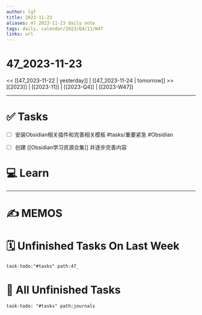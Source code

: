 ```yaml
---
author: lgf
title: 2023-11-23
aliases: 47_2023-11-23 daily note
tags: daily, calendar/2023/Q4/11/W47
links: url
---
```

# 47_2023-11-23
<<   [[47_2023-11-22 | yesterday]]   |   [[47_2023-11-24 | tomorrow]]   >>
[[2023]]   |   [[2023-11]]   |   [[2023-Q4]]   |   [[2023-W47]]

---
# ✅ Tasks
- [ ] 安装Obsidian相关插件和完善相关模板 #tasks/重要紧急 #Obsidian
- [ ] 创建 [[Obsidian学习资源合集]] 并逐步完善内容
 

# 💻 Learn



---
# ✍️ MEMOS



# 🗓️ Unfinished Tasks On Last Week

```query
task-todo:"#tasks" path:47_
```



# 📌 All Unfinished Tasks

```query
task-todo: "#tasks" path:journals
```

